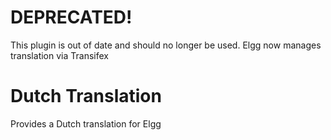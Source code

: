 DEPRECATED!
==========
This plugin is out of date and should no longer be used. Elgg now manages translation via Transifex

Dutch Translation
=================

Provides a Dutch translation for Elgg
